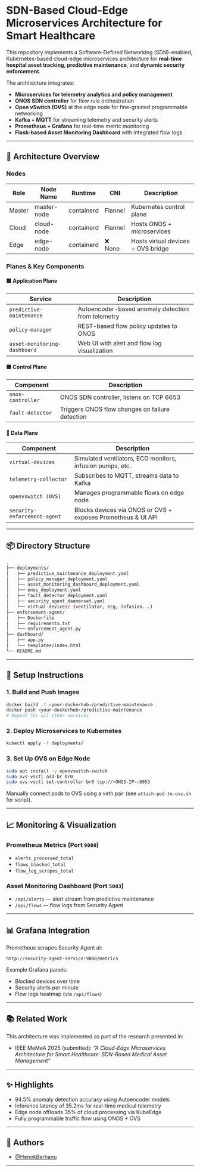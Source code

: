 # SDN-Based Cloud-Edge Microservices Architecture for Smart Healthcare

This repository implements a Software-Defined Networking (SDN)-enabled, Kubernetes-based cloud-edge microservices architecture for **real-time hospital asset tracking, predictive maintenance**, and **dynamic security enforcement**.

The architecture integrates:

- **Microservices for telemetry analytics and policy management**
- **ONOS SDN controller** for flow rule orchestration
- **Open vSwitch (OVS)** at the edge node for fine-grained programmable networking
- **Kafka + MQTT** for streaming telemetry and security alerts
- **Prometheus + Grafana** for real-time metric monitoring
- **Flask-based Asset Monitoring Dashboard** with integrated flow logs

---

## 🚀 Architecture Overview

### Nodes
| Role        | Node Name     | Runtime    | CNI        | Description                             |
|-------------|---------------|------------|------------|-----------------------------------------|
| Master      | master-node   | containerd | Flannel    | Kubernetes control plane                |
| Cloud       | cloud-node    | containerd | Flannel    | Hosts ONOS + microservices              |
| Edge        | edge-node     | containerd | ❌ None     | Hosts virtual devices + OVS bridge      |

### Planes & Key Components

#### 🟩 Application Plane
| Service | Description |
|---------|-------------|
| `predictive-maintenance` | Autoencoder-based anomaly detection from telemetry |
| `policy-manager`         | REST-based flow policy updates to ONOS |
| `asset-monitoring-dashboard` | Web UI with alert and flow log visualization |

#### 🟦 Control Plane
| Component       | Description |
|------------------|-------------|
| `onos-controller` | ONOS SDN controller, listens on TCP 6653 |
| `fault-detector` | Triggers ONOS flow changes on failure detection |

#### 🔵 Data Plane
| Component         | Description |
|------------------|-------------|
| `virtual-devices` | Simulated ventilators, ECG monitors, infusion pumps, etc. |
| `telemetry-collector` | Subscribes to MQTT, streams data to Kafka |
| `openvswitch (OVS)` | Manages programmable flows on edge node |
| `security-enforcement-agent` | Blocks devices via ONOS or OVS + exposes Prometheus & UI API |

---

## 📦 Directory Structure

```bash
.
├── deployments/
│   ├── predictive_maintenance_deployment.yaml
│   ├── policy_manager_deployment.yaml
│   ├── asset_monitoring_dashboard_deployment.yaml
│   ├── onos_deployment.yaml
│   ├── fault_detector_deployment.yaml
│   ├── security_agent_daemonset.yaml
│   └── virtual-devices/ (ventilator, ecg, infusion...)
├── enforcement-agent/
│   ├── Dockerfile
│   ├── requirements.txt
│   └── enforcement_agent.py
├── dashboard/
│   ├── app.py
│   └── templates/index.html
└── README.md
```

---

## 🔧 Setup Instructions

### 1. Build and Push Images
```bash
docker build -t <your-dockerhub>/predictive-maintenance .
docker push <your-dockerhub>/predictive-maintenance
# Repeat for all other services
```

### 2. Deploy Microservices to Kubernetes
```bash
kubectl apply -f deployments/
```

### 3. Set Up OVS on Edge Node
```bash
sudo apt install -y openvswitch-switch
sudo ovs-vsctl add-br br0
sudo ovs-vsctl set-controller br0 tcp://<ONOS-IP>:6653
```

Manually connect pods to OVS using a veth pair (see `attach-pod-to-ovs.sh` for script).

---

## 📈 Monitoring & Visualization

### Prometheus Metrics (Port `9000`)
- `alerts_processed_total`
- `flows_blocked_total`
- `flow_log_scrapes_total`

### Asset Monitoring Dashboard (Port `5003`)
- `/api/alerts` — alert stream from predictive maintenance
- `/api/flows` — flow logs from Security Agent

---

## 📊 Grafana Integration

Prometheus scrapes Security Agent at:
```
http://security-agent-service:9000/metrics
```

Example Grafana panels:
- Blocked devices over time
- Security alerts per minute
- Flow logs heatmap (via `/api/flows`)

---

## 📚 Related Work

This architecture was implemented as part of the research presented in:
- IEEE MeMeA 2025 (submitted): *“A Cloud-Edge Microservices Architecture for Smart Healthcare: SDN-Based Medical Asset Management”*

---

## ✨ Highlights

- 94.5% anomaly detection accuracy using Autoencoder models
- Inference latency of 35.2ms for real-time medical telemetry
- Edge node offloads 35% of cloud processing via KubeEdge
- Fully programmable traffic flow using ONOS + OVS

---

## 🧠 Authors
- [@HenokBerhanu](https://github.com/HenokBerhanu)

---